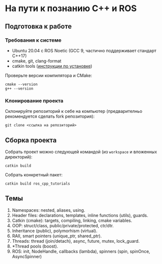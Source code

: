 # На пути к познанию C++ и ROS

## Подготовка к работе

### Требования к системе

- Ubuntu 20.04 с ROS Noetic (GCC 9, частично поддерживает стандарт C++17)
- cmake, git, clang-format
- catkin tools ([инструкции по установке](https://catkin-tools.readthedocs.io/en/latest/installing.html))

Проверьте версии компилятора и CMake:
```shell
cmake --version
g++ --version
```

### Клонирование проекта

Склонируйте репозиторий к себе на компьютер (предварителньо рекомендуется сделать fork репозитория):
```shell
git clone <ссылка на репозиторий>
```

## Сборка проекта

Собрать проект можно следующей командой (из `workspace` и вложенных директорий):
```shell
catkin build
```

Собрать конкретный пакет:
```shell
catkin build ros_cpp_tutorials
```

## Темы

1. Namespaces: nested, aliases, using.
2. Header files: declarations, templates, inline functions (utils), guards.
3. Catkin (cmake): targets, compiling, linking, cmake variables.
4. OOP: struct/class, public/private/protected, ctr/dtr.
5. Inheritance (public), polymorhism (virtual).
6. RAII, smart pointers (unique_ptr, shared_ptr).
7. Threads: thread (join/detach), async, future, mutex, lock_guard.
8. *Thread pools (boost).
9. ROS: init, NodeHandle, callbacks (lambda), spinners (spin, spinOnce, AsyncSpinner)
